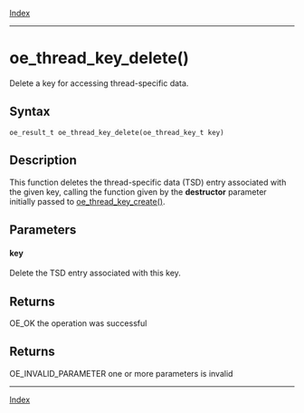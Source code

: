 [Index](index.md)

---
# oe_thread_key_delete()

Delete a key for accessing thread-specific data.

## Syntax

    oe_result_t oe_thread_key_delete(oe_thread_key_t key)
## Description 

This function deletes the thread-specific data (TSD) entry associated with the given key, calling the function given by the **destructor** parameter initially passed to [oe_thread_key_create()](thread_8h_ab18490c558c8a126e107ce64a7af35cb_1ab18490c558c8a126e107ce64a7af35cb.md).



## Parameters

#### key

Delete the TSD entry associated with this key.

## Returns

OE_OK the operation was successful

## Returns

OE_INVALID_PARAMETER one or more parameters is invalid

---
[Index](index.md)

